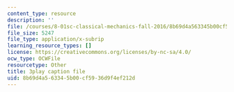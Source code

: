 ```yaml
---
content_type: resource
description: ''
file: /courses/8-01sc-classical-mechanics-fall-2016/8b69d4a563345b00cf5936d9f4ef212d_yA203Lrd39E.srt
file_size: 5247
file_type: application/x-subrip
learning_resource_types: []
license: https://creativecommons.org/licenses/by-nc-sa/4.0/
ocw_type: OCWFile
resourcetype: Other
title: 3play caption file
uid: 8b69d4a5-6334-5b00-cf59-36d9f4ef212d
---
```

